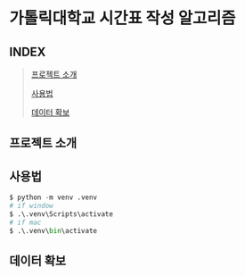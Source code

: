 # **가톨릭대학교 시간표 작성 알고리즘**

## **INDEX**

> [프로젝트 소개](#프로젝트-소개)
>
> [사용법](#사용법)
> 
> [데이터 확보](#데이터-확보)

## 프로젝트 소개

## 사용법
```python
$ python -m venv .venv
# if window
$ .\.venv\Scripts\activate
# if mac
$ .\.venv\bin\activate
```


## 데이터 확보
